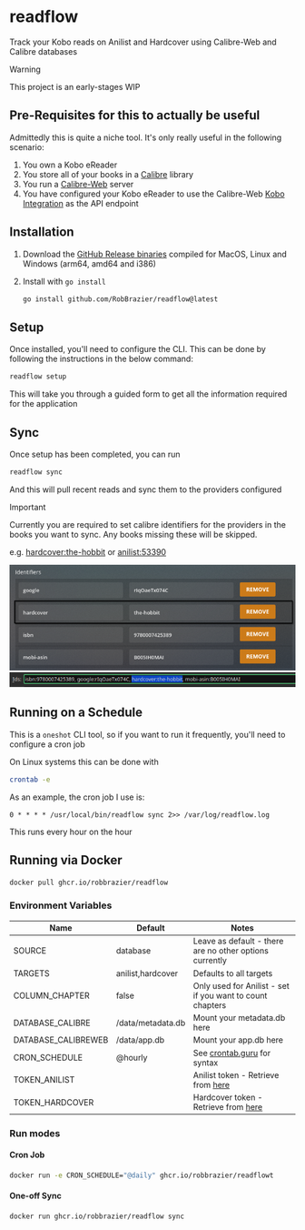 # readflow

Track your Kobo reads on Anilist and Hardcover using Calibre-Web and Calibre databases

> [!WARNING]
> This project is an early-stages WIP

## Pre-Requisites for this to actually be useful

Admittedly this is quite a niche tool. It's only really useful in the following scenario:

1. You own a Kobo eReader
2. You store all of your books in a [Calibre](https://calibre-ebook.com/) library
3. You run a [Calibre-Web](https://github.com/janeczku/calibre-web) server
4. You have configured your Kobo eReader to use the Calibre-Web
[Kobo Integration](https://github.com/janeczku/calibre-web/wiki/Kobo-Integration)
as the API endpoint

## Installation

1. Download the [GitHub Release binaries](https://github.com/RobBrazier/readflow/releases/latest)
compiled for MacOS, Linux and Windows (arm64, amd64 and i386)
2. Install with `go install`

    ```bash
    go install github.com/RobBrazier/readflow@latest
    ```

## Setup

Once installed, you'll need to configure the CLI.
This can be done by following the instructions in the below command:

```bash
readflow setup
```

This will take you through a guided form to get all the information required
for the application

## Sync

Once setup has been completed, you can run

```bash
readflow sync
```

And this will pull recent reads and sync them to the providers configured

> [!IMPORTANT]
> Currently you are required to set calibre identifiers for the providers in the
> books you want to sync. Any books missing these will be skipped.
>
> e.g. [hardcover:the-hobbit](https://hardcover.app/books/the-hobbit)
or [anilist:53390](https://anilist.co/manga/53390/Attack-on-Titan/)

![Calibre-Web Identifier Format](.github/readme/calibreweb-identifier.png)
![Calibre Identifier Format](.github/readme/calibre-identifier.png)

## Running on a Schedule

This is a `oneshot` CLI tool, so if you want to run it frequently, you'll need
to configure a cron job

On Linux systems this can be done with

```bash
crontab -e
```

As an example, the cron job I use is:

```crontab
0 * * * * /usr/local/bin/readflow sync 2>> /var/log/readflow.log
```

This runs every hour on the hour

## Running via Docker

```bash
docker pull ghcr.io/robbrazier/readflow
```

### Environment Variables

<!-- markdownlint-capture -->
<!-- markdownlint-disable MD013 -->
| Name                | Default           | Notes                                                                                                               |
|---------------------|-------------------|---------------------------------------------------------------------------------------------------------------------|
| SOURCE              | database          | Leave as default - there are no other options currently                                                             |
| TARGETS             | anilist,hardcover | Defaults to all targets                                                                                             |
| COLUMN_CHAPTER      | false             | Only used for Anilist - set if you want to count chapters                                                           |
| DATABASE_CALIBRE    | /data/metadata.db | Mount your metadata.db here                                                                                         |
| DATABASE_CALIBREWEB | /data/app.db      | Mount your app.db here                                                                                              |
| CRON_SCHEDULE       | @hourly           | See [crontab.guru](https://crontab.guru/#@hourly) for syntax                                                        |
| TOKEN_ANILIST       |                   | Anilist token - Retrieve from [here](https://anilist.co/api/v2/oauth/authorize?client_id=21288&response_type=token) |
| TOKEN_HARDCOVER     |                   | Hardcover token - Retrieve from [here](https://hardcover.app/account/api)                                           |
<!-- markdownlint-restore -->

### Run modes

#### Cron Job

```bash
docker run -e CRON_SCHEDULE="@daily" ghcr.io/robbrazier/readflowt
```

#### One-off Sync

```bash
docker run ghcr.io/robbrazier/readflow sync
```
